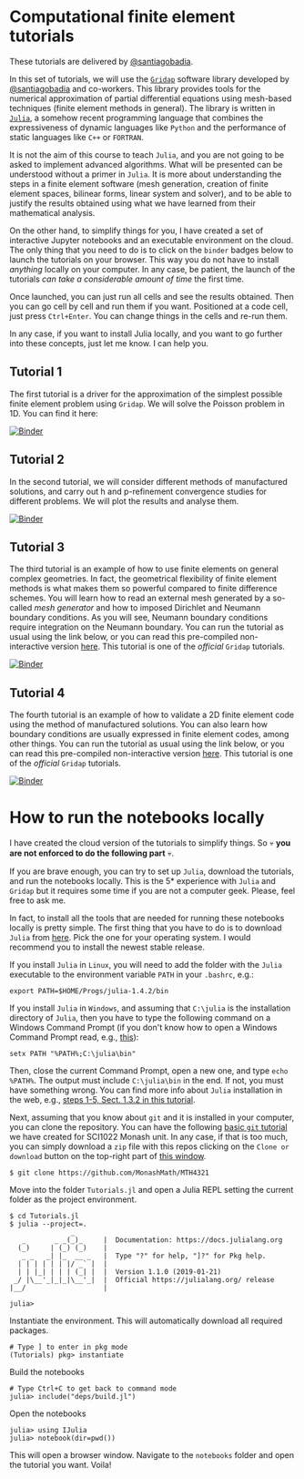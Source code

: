# Computational finite element tutorials

These tutorials are delivered by [@santiagobadia](https://github.com/santiagobadia).

In this set of tutorials, we will use the [`Gridap`](https://github.com/gridap/Gridap.jl) software library developed by [@santiagobadia](https://github.com/santiagobadia) and co-workers. This library provides tools for the numerical approximation of partial differential equations using mesh-based techniques (finite element methods in general). The library is written in [`Julia`](https://julialang.org), a somehow recent programming language that combines the expressiveness of dynamic languages like `Python` and the performance of static languages like `C++` or `FORTRAN`.

It is not the aim of this course to teach `Julia`, and you are not going to be asked to implement advanced algorithms. What will be presented can be understood without a primer in `Julia`. It is more about understanding the steps in a finite element software (mesh generation, creation of finite element spaces, bilinear forms, linear system and solver), and to be able to justify the results obtained using what we have learned from their mathematical analysis.

On the other hand, to simplify things for you, I have created a set of interactive Jupyter notebooks and an executable environment on the cloud. The only thing that you need to do is to click on the `binder` badges below to launch the tutorials on your browser. This way you do not have to install _anything_ locally on your computer. In any case, be patient, the launch of the tutorials _can take a considerable amount of time_ the first time.

Once launched, you can just run all cells and see the results obtained. Then you can go cell by cell and run them if you want. Positioned at a code cell, just press `Ctrl+Enter`. You can change things in the cells and re-run them.

In any case, if you want to install Julia locally, and you want to go further into these concepts, just let me know. I can help you.

## Tutorial 1

The first tutorial is a driver for the approximation of the simplest possible finite element problem using `Gridap`. We will solve the Poisson problem in 1D. You can find it here:

[![Binder](https://mybinder.org/badge_logo.svg)](https://mybinder.org/v2/gh/MonashMath/MTH4321/master?filepath=Tutorials.jl%2Fnotebooks%2Ft001_poisson.ipynb)

## Tutorial 2

In the second tutorial, we will consider different methods of manufactured solutions, and carry out h and p-refinement convergence studies for different problems. We will plot the results and analyse them. 

[![Binder](https://mybinder.org/badge_logo.svg)](https://mybinder.org/v2/gh/MonashMath/MTH4321/master?filepath=Tutorials.jl%2Fnotebooks%2Ft002_convergence.ipynb)

## Tutorial 3

The third tutorial is an example of how to use finite elements on general complex geometries. In fact, the geometrical flexibility of finite element methods is what makes them so powerful compared to finite difference schemes. You will learn how to read an external mesh generated by a so-called _mesh generator_ and how to imposed Dirichlet and Neumann boundary conditions. As you will see, Neumann boundary conditions require integration on the Neumann boundary. You can run the tutorial as usual using the link below, or you can read this pre-compiled non-interactive version [here](https://gridap.github.io/Tutorials/dev/pages/t001_poisson/). This tutorial is one of the _official_ `Gridap` tutorials.

[![Binder](https://mybinder.org/badge_logo.svg)](https://mybinder.org/v2/gh/gridap/Tutorials/gh-pages?filepath=dev/notebooks/t001_poisson.ipynb)

## Tutorial 4

The fourth tutorial is an example of how to validate a 2D finite element code using the method of manufactured solutions. You can also learn how boundary conditions are usually expressed in finite element codes, among other things. You can run the tutorial as usual using the link below, or you can read this pre-compiled non-interactive version [here](https://gridap.github.io/Tutorials/dev/pages/t002_validation/). This tutorial is one of the _official_ `Gridap` tutorials.

[![Binder](https://mybinder.org/badge_logo.svg)](https://mybinder.org/v2/gh/gridap/Tutorials/gh-pages?filepath=dev/notebooks/t002_validation.ipynb)


# How to run the notebooks locally

I have created the cloud version of the tutorials to simplify things. So :skull: **you are not enforced to do the following part** :skull:.

If you are brave enough, you can try to set up `Julia`, download the tutorials, and run the notebooks locally. This is the 5* experience with `Julia` and `Gridap` but it requires some time if you are not a computer geek. Please, feel free to ask me.

In fact, to install all the tools that are needed for running these notebooks locally is pretty simple. The first thing that you have to do is to download `Julia` from [here](https://julialang.org/downloads/). Pick the one for your operating system. I would recommend you to install the newest stable release.

If you install `Julia` in `Linux`, you will need to add the folder with the `Julia` executable to the environment variable `PATH` in your `.bashrc`, e.g.:
```
export PATH=$HOME/Progs/julia-1.4.2/bin
```

If you install `Julia` in `Windows`, and assuming that `C:\julia` is the installation directory of `Julia`, then you have to type the following command on a Windows Command Prompt (if you don't know how to open a Windows Command Prompt read, e.g., [this](https://www.isunshare.com/windows-10/4-ways-to-open-command-prompt-in-windows-10.html)):
```
setx PATH "%PATH%;C:\julia\bin"
```
Then, close the current Command Prompt, open a new one, and type `echo %PATH%`. The output must include `C:\julia\bin` in the end. If not, you must have something wrong. You can find more info about `Julia` installation in the web, e.g., [steps 1-5, Sect. 1.3.2 in this tutorial](https://www.softcover.io/read/7b8eb7d0/juliabook/introduction#sec-julia_win). 

Next, assuming that you know about `git` and it is installed in your computer, you can clone the repository. You can have the following [basic `git` tutorial](https://github.com/MonashMath/SCI1022/blob/master/Git.md) we have created for SCI1022 Monash unit. In any case, if that is too much, you can simply download a `zip` file with this repos clicking on the `Clone or download` button on the top-right part of [this window](https://github.com/MonashMath/MTH4321).
```
$ git clone https://github.com/MonashMath/MTH4321
```

Move into the folder `Tutorials.jl` and open a Julia REPL setting the current folder as the project environment. 
```
$ cd Tutorials.jl
$ julia --project=.
               _
   _       _ _(_)_     |  Documentation: https://docs.julialang.org
  (_)     | (_) (_)    |
   _ _   _| |_  __ _   |  Type "?" for help, "]?" for Pkg help.
  | | | | | | |/ _` |  |
  | | |_| | | | (_| |  |  Version 1.1.0 (2019-01-21)
 _/ |\__'_|_|_|\__'_|  |  Official https://julialang.org/ release
|__/                   |

julia> 
```

Instantiate the environment. This will automatically download all required packages.
```
# Type ] to enter in pkg mode
(Tutorials) pkg> instantiate
```

Build the notebooks
```
# Type Ctrl+C to get back to command mode
julia> include("deps/build.jl")
```

Open the notebooks
```
julia> using IJulia
julia> notebook(dir=pwd())
```
This will open a browser window. Navigate to the `notebooks` folder and open the tutorial you want. Voila!
